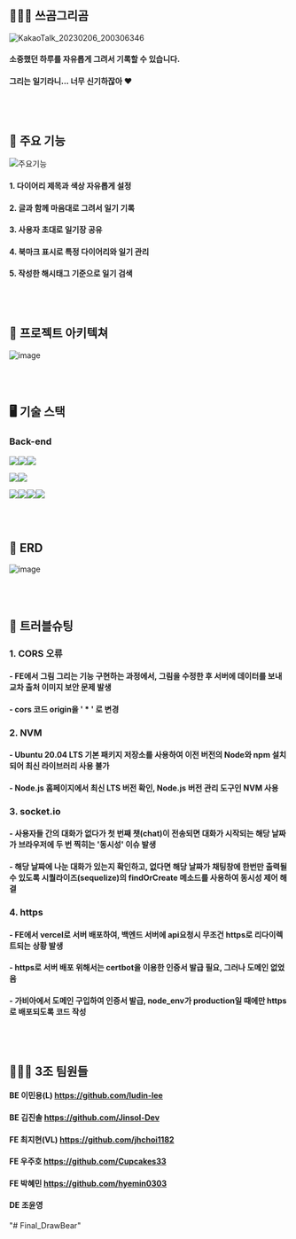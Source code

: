 ## 🐻🐻‍❄️ 쓰곰그리곰
![KakaoTalk_20230206_200306346](https://user-images.githubusercontent.com/114152169/217737080-d7f5f425-31c6-4927-868a-04b0fa951221.png)
#### 소중했던 하루를 자유롭게 그려서 기록할 수 있습니다.
#### 그리는 일기라니... 너무 신기하잖아 ❤️

<br><br/>

## 🐻 주요 기능
![주요기능](https://user-images.githubusercontent.com/114152169/217740301-516fcc10-d748-4769-9423-493857482d58.png)
#### 1. 다이어리 제목과 색상 자유롭게 설정
#### 2. 글과 함께 마음대로 그려서 일기 기록 
#### 3. 사용자 초대로 일기장 공유
#### 4. 북마크 표시로 특정 다이어리와 일기 관리
#### 5. 작성한 해시태그 기준으로 일기 검색

<br><br/>

## 🐻 프로젝트 아키텍쳐
![image](https://user-images.githubusercontent.com/114152169/217743119-f4d6e516-5666-4992-ba1e-46773d2a45c5.png)

<br><br/>

## 🖥️ 기술 스택
### Back-end
<img src="https://camo.githubusercontent.com/eea3c89b5aa320f391bd9ce962c4ef7d92c943a56c376c6cbac82be641585101/68747470733a2f2f696d672e736869656c64732e696f2f62616467652f4a6176615363726970742d4637444631453f7374796c653d666f722d7468652d6261646765266c6f676f3d4a617661536372697074266c6f676f436f6c6f723d626c61636b" data-canonical-src="https://img.shields.io/badge/JavaScript-F7DF1E?style=for-the-badge&amp;logo=JavaScript&amp;logoColor=black" style="max-width: 100%;"><img src="https://camo.githubusercontent.com/ab61fce6586c27e04d8ac35d0a77a20b78eb57de63ac2243353f23d3752b1fc3/68747470733a2f2f696d672e736869656c64732e696f2f62616467652f4e6f64652e6a732d3333393933333f7374796c653d666f722d7468652d6261646765266c6f676f3d4e6f64652e6a73266c6f676f436f6c6f723d7768697465" data-canonical-src="https://img.shields.io/badge/Node.js-339933?style=for-the-badge&amp;logo=Node.js&amp;logoColor=white" style="max-width: 100%;"><img src="https://camo.githubusercontent.com/93907c63a75a4b788c8f5ab36b7064add824dd890c2de95e8a965c5460dc5268/68747470733a2f2f696d672e736869656c64732e696f2f62616467652f457870726573732d3030303030303f7374796c653d666f722d7468652d6261646765266c6f676f3d45787072657373266c6f676f436f6c6f723d7768697465" data-canonical-src="https://img.shields.io/badge/Express-000000?style=for-the-badge&amp;logo=Express&amp;logoColor=white" style="max-width: 100%;">

<img src="https://camo.githubusercontent.com/64275ceb7fccb7a4328c84c984ae3f9c90c64c0c9a3d525cfe9abe2660d67c4e/68747470733a2f2f696d672e736869656c64732e696f2f62616467652f4d7953514c2d3434373941313f7374796c653d666f722d7468652d6261646765266c6f676f3d4d7953514c266c6f676f436f6c6f723d7768697465" data-canonical-src="https://img.shields.io/badge/MySQL-4479A1?style=for-the-badge&amp;logo=MySQL&amp;logoColor=white" style="max-width: 100%;"><img src="https://camo.githubusercontent.com/6c50eb6f911b1bcb4c0b790fb5e908bf896c525685839fa802c41349dcd1c8bf/68747470733a2f2f696d672e736869656c64732e696f2f62616467652f53657175656c697a652d3532423045373f7374796c653d666f722d7468652d6261646765266c6f676f3d53657175656c697a65266c6f676f436f6c6f723d7768697465" data-canonical-src="https://img.shields.io/badge/Sequelize-52B0E7?style=for-the-badge&amp;logo=Sequelize&amp;logoColor=white" style="max-width: 100%;">


<img src="https://camo.githubusercontent.com/4940b27a13056bfab2cb61da9a8a7b00c4efb9ebbd39d966cbeecc00c1c0059e/68747470733a2f2f696d672e736869656c64732e696f2f62616467652f416d617a6f6e204543322d4646393930303f7374796c653d666f722d7468652d6261646765266c6f676f3d416d617a6f6e20454332266c6f676f436f6c6f723d7768697465" data-canonical-src="https://img.shields.io/badge/Amazon EC2-FF9900?style=for-the-badge&amp;logo=Amazon EC2&amp;logoColor=white" style="max-width: 100%;"><img src="https://camo.githubusercontent.com/f5e36b504a7091d22de49844ec28d7b50723774c367b6133fb25dd73e4876b92/68747470733a2f2f696d672e736869656c64732e696f2f62616467652f416d617a6f6e2053332d3536394133313f7374796c653d666f722d7468652d6261646765266c6f676f3d416d617a6f6e205333266c6f676f436f6c6f723d7768697465" data-canonical-src="https://img.shields.io/badge/Amazon S3-569A31?style=for-the-badge&amp;logo=Amazon S3&amp;logoColor=white" style="max-width: 100%;"><img src="https://camo.githubusercontent.com/cbedc465c8222cc31307f4cfd6415d52ceecb842726cde43a7a5d496aaebe335/68747470733a2f2f696d672e736869656c64732e696f2f62616467652f504d322d3242303337413f7374796c653d666f722d7468652d6261646765266c6f676f3d504d32266c6f676f436f6c6f723d7768697465" data-canonical-src="https://img.shields.io/badge/PM2-2B037A?style=for-the-badge&amp;logo=PM2&amp;logoColor=white" style="max-width: 100%;"><img src="https://camo.githubusercontent.com/750ce59cd9ea710a18b1627dc9d04ffce9ad143e7b9eeb0d9d62454741662264/68747470733a2f2f696d672e736869656c64732e696f2f62616467652f4d554c5445522d4634363531393f7374796c653d666f722d7468652d6261646765266c6f676f3d4d554c544552266c6f676f436f6c6f723d7768697465" data-canonical-src="https://img.shields.io/badge/MULTER-F46519?style=for-the-badge&amp;logo=MULTER&amp;logoColor=white" style="max-width: 100%;">

<br><br/>

## 🐻 ERD
![image](https://user-images.githubusercontent.com/114152169/217747585-49d42fc1-6ad6-4329-9673-d46d70375138.png)

<br><br/>

## 🐻 트러블슈팅
### 1. CORS 오류
#### - FE에서 그림 그리는 기능 구현하는 과정에서, 그림을 수정한 후 서버에 데이터를 보내 교차 출처 이미지 보안 문제 발생
#### - cors 코드 origin을 ' * ' 로 변경
### 2. NVM
#### - Ubuntu 20.04 LTS 기본 패키지 저장소를 사용하여 이전 버전의 Node와 npm 설치되어 최신 라이브러리 사용 불가 
#### - Node.js 홈페이지에서 최신 LTS 버전 확인, Node.js 버전 관리 도구인 NVM 사용
### 3. socket.io
#### - 사용자들 간의 대화가 없다가 첫 번째 챗(chat)이 전송되면 대화가 시작되는 해당 날짜가 브라우저에 두 번 찍히는 '동시성' 이슈 발생
#### - 해당 날짜에 나눈 대화가 있는지 확인하고, 없다면 해당 날짜가 채팅창에 한번만 출력될 수 있도록 시퀄라이즈(sequelize)의 findOrCreate 메소드를 사용하여 동시성 제어 해결
### 4. https 
#### - FE에서 vercel로 서버 배포하여, 백엔드 서버에 api요청시 무조건 https로 리다이렉트되는 상황 발생
#### - https로 서버 배포 위해서는 certbot을 이용한 인증서 발급 필요, 그러나 도메인 없었음
#### - 가비아에서 도메인 구입하여 인증서 발급, node_env가 production일 때에만 https로 배포되도록 코드 작성

<br><br/>

## 🐻🐻‍❄️ 3조 팀원들
#### BE 이민용(L) https://github.com/ludin-lee
#### BE 김진솔    https://github.com/Jinsol-Dev
#### FE 최지현(VL) https://github.com/jhchoi1182
#### FE 우주호    https://github.com/Cupcakes33
#### FE 박혜민    https://github.com/hyemin0303
#### DE 조윤영
"# Final_DrawBear" 
